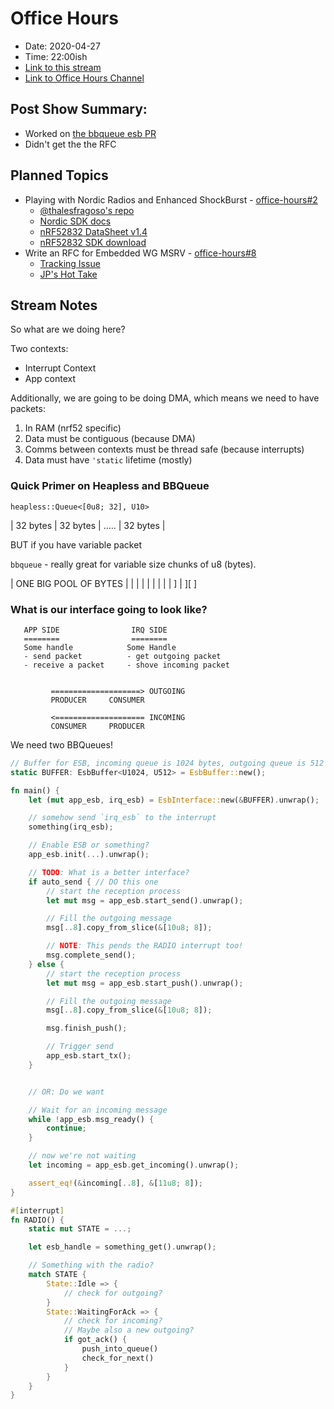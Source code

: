 # Office Hours

* Date: 2020-04-27
* Time: 22:00ish
* [Link to this stream](#)
* [Link to Office Hours Channel](https://www.youtube.com/channel/UCb48C4qqcXQpRugPbdwigZQ)

## Post Show Summary:

* Worked on [the bbqueue esb PR](https://github.com/thalesfragoso/esb/pull/1/files)
* Didn't get the the RFC

## Planned Topics

* Playing with Nordic Radios and Enhanced ShockBurst - [office-hours#2](https://github.com/jamesmunns/office-hours/issues/2)
    * [@thalesfragoso's repo](https://github.com/thalesfragoso/esb)
    * [Nordic SDK docs](https://infocenter.nordicsemi.com/topic/sdk_nrf5_v16.0.0/esb_users_guide.html)
    * [nRF52832 DataSheet v1.4](https://infocenter.nordicsemi.com/pdf/nRF52832_PS_v1.4.pdf)
    * [nRF52832 SDK download](https://www.nordicsemi.com/Products/Low-power-short-range-wireless/nRF52832/Download)
* Write an RFC for Embedded WG MSRV - [office-hours#8](https://github.com/jamesmunns/office-hours/issues/8)
    * [Tracking Issue](https://github.com/rust-embedded/wg/issues/427)
    * [JP's Hot Take](https://github.com/rust-embedded/wg/issues/427#issuecomment-617378501)

## Stream Notes

So what are we doing here?

Two contexts:

* Interrupt Context
* App context

Additionally, we are going to be doing DMA, which means we need to have packets:

1. In RAM (nrf52 specific)
2. Data must be contiguous (because DMA)
3. Comms between contexts must be thread safe (because interrupts)
4. Data must have `'static` lifetime (mostly)

### Quick Primer on Heapless and BBQueue

`heapless::Queue<[0u8; 32], U10>`

| 32 bytes | 32 bytes | ..... | 32 bytes |

BUT if you have variable packet

`bbqueue` - really great for variable size chunks of u8 (bytes).

|        ONE BIG POOL OF BYTES           |
|   |           |     |      |        |  |
|               ]
|      ][                                ]

### What is our interface going to look like?

```text
   APP SIDE                IRQ SIDE
   ========                ========
   Some handle            Some Handle
   - send packet          - get outgoing packet
   - receive a packet     - shove incoming packet


         ====================> OUTGOING
         PRODUCER     CONSUMER

         <==================== INCOMING
         CONSUMER     PRODUCER
```

We need two BBQueues!

```rust
// Buffer for ESB, incoming queue is 1024 bytes, outgoing queue is 512 bytes
static BUFFER: EsbBuffer<U1024, U512> = EsbBuffer::new();

fn main() {
    let (mut app_esb, irq_esb) = EsbInterface::new(&BUFFER).unwrap();

    // somehow send `irq_esb` to the interrupt
    something(irq_esb);

    // Enable ESB or something?
    app_esb.init(...).unwrap();

    // TODO: What is a better interface?
    if auto_send { // DO this one
        // start the reception process
        let mut msg = app_esb.start_send().unwrap();

        // Fill the outgoing message
        msg[..8].copy_from_slice(&[10u8; 8]);

        // NOTE: This pends the RADIO interrupt too!
        msg.complete_send();
    } else {
        // start the reception process
        let mut msg = app_esb.start_push().unwrap();

        // Fill the outgoing message
        msg[..8].copy_from_slice(&[10u8; 8]);

        msg.finish_push();

        // Trigger send
        app_esb.start_tx();
    }


    // OR: Do we want

    // Wait for an incoming message
    while !app_esb.msg_ready() {
        continue;
    }

    // now we're not waiting
    let incoming = app_esb.get_incoming().unwrap();

    assert_eq!(&incoming[..8], &[11u8; 8]);
}

#[interrupt]
fn RADIO() {
    static mut STATE = ...;

    let esb_handle = something_get().unwrap();

    // Something with the radio?
    match STATE {
        State::Idle => {
            // check for outgoing?
        }
        State::WaitingForAck => {
            // check for incoming?
            // Maybe also a new outgoing?
            if got_ack() {
                push_into_queue()
                check_for_next()
            }
        }
    }
}
```
